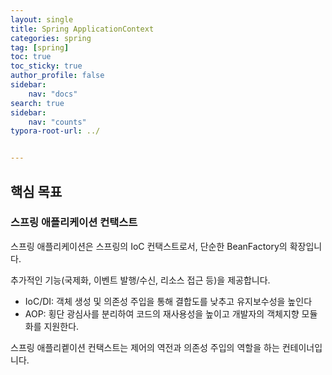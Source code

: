 ```yaml
---
layout: single
title: Spring ApplicationContext
categories: spring
tag: [spring]
toc: true
toc_sticky: true
author_profile: false
sidebar:
    nav: "docs"
search: true
sidebar:
    nav: "counts"
typora-root-url: ../


---
```


## 핵심 목표



### 스프링 애플리케이션 컨택스트

스프링 애플리케이션은 스프링의 IoC 컨택스트로서, 단순한 BeanFactory의 확장입니다.

추가적인 기능(국제화, 이벤트 발행/수신, 리소스 접근 등)을 제공합니다.

+ IoC/DI: 객체 생성 및 의존성 주입을 통해 결합도를 낮추고 유지보수성을 높인다
+ AOP: 횡단 광심사를 분리하여 코드의 재사용성을 높이고 개발자의 객체지향 모듈화를 지원한다.

스프링 애플리켙이션 컨택스트는 제어의 역전과 의존성 주입의 역할을 하는 컨테이너입니다.


